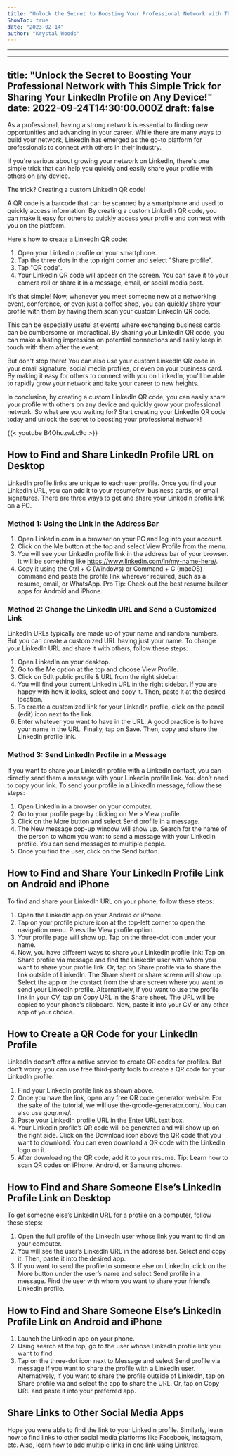 ```yaml
---
title: "Unlock the Secret to Boosting Your Professional Network with This Simple Trick for Sharing Your LinkedIn Profile on Any Device!"
ShowToc: true 
date: "2023-02-14"
author: "Krystal Woods"
---
```

*****
---
title: "Unlock the Secret to Boosting Your Professional Network with This Simple Trick for Sharing Your LinkedIn Profile on Any Device!"
date: 2022-09-24T14:30:00.000Z
draft: false
---

As a professional, having a strong network is essential to finding new opportunities and advancing in your career. While there are many ways to build your network, LinkedIn has emerged as the go-to platform for professionals to connect with others in their industry.

If you're serious about growing your network on LinkedIn, there's one simple trick that can help you quickly and easily share your profile with others on any device.

The trick? Creating a custom LinkedIn QR code!

A QR code is a barcode that can be scanned by a smartphone and used to quickly access information. By creating a custom LinkedIn QR code, you can make it easy for others to quickly access your profile and connect with you on the platform.

Here's how to create a LinkedIn QR code:

1. Open your LinkedIn profile on your smartphone.
2. Tap the three dots in the top right corner and select "Share profile".
3. Tap "QR code".
4. Your LinkedIn QR code will appear on the screen. You can save it to your camera roll or share it in a message, email, or social media post.

It's that simple! Now, whenever you meet someone new at a networking event, conference, or even just a coffee shop, you can quickly share your profile with them by having them scan your custom LinkedIn QR code.

This can be especially useful at events where exchanging business cards can be cumbersome or impractical. By sharing your LinkedIn QR code, you can make a lasting impression on potential connections and easily keep in touch with them after the event.

But don't stop there! You can also use your custom LinkedIn QR code in your email signature, social media profiles, or even on your business card. By making it easy for others to connect with you on LinkedIn, you'll be able to rapidly grow your network and take your career to new heights.

In conclusion, by creating a custom LinkedIn QR code, you can easily share your profile with others on any device and quickly grow your professional network. So what are you waiting for? Start creating your LinkedIn QR code today and unlock the secret to boosting your professional network!

{{< youtube B4OhuzwLc9o >}} 



## How to Find and Share LinkedIn Profile URL on Desktop


LinkedIn profile links are unique to each user profile. Once you find your LinkedIn URL, you can add it to your resume/cv, business cards, or email signatures. There are three ways to get and share your LinkedIn profile link on a PC.

 
### Method 1: Using the Link in the Address Bar


1. Open Linkedin.com in a browser on your PC and log into your account.
2. Click on the Me button at the top and select View Profile from the menu.
3. You will see your LinkedIn profile link in the address bar of your browser. It will be something like https://www.linkedin.com/in/my-name-here/.
4. Copy it using the Ctrl + C (Windows) or Command + C (macOS) command and paste the profile link wherever required, such as a resume, email, or WhatsApp.
Pro Tip: Check out the best resume builder apps for Android and iPhone.

 
### Method 2: Change the LinkedIn URL and Send a Customized Link


LinkedIn URLs typically are made up of your name and random numbers. But you can create a customized URL having just your name.
To change your LinkedIn URL and share it with others, follow these steps:
1. Open LinkedIn on your desktop.
2. Go to the Me option at the top and choose View Profile.
3. Click on Edit public profile & URL from the right sidebar.
4. You will find your current LinkedIn URL in the right sidebar. If you are happy with how it looks, select and copy it. Then, paste it at the desired location.
5. To create a customized link for your LinkedIn profile, click on the pencil (edit) icon next to the link.
6. Enter whatever you want to have in the URL. A good practice is to have your name in the URL. Finally, tap on Save. Then, copy and share the LinkedIn profile link.

 
### Method 3: Send LinkedIn Profile in a Message


If you want to share your LinkedIn profile with a LinkedIn contact, you can directly send them a message with your LinkedIn profile link. You don’t need to copy your link.
To send your profile in a LinkedIn message, follow these steps:
1. Open LinkedIn in a browser on your computer.
2. Go to your profile page by clicking on Me > View profile.
3. Click on the More button and select Send profile in a message.
4. The New message pop-up window will show up. Search for the name of the person to whom you want to send a message with your LinkedIn profile. You can send messages to multiple people.
5. Once you find the user, click on the Send button.

 
## How to Find and Share Your LinkedIn Profile Link on Android and iPhone 


To find and share your LinkedIn URL on your phone, follow these steps:
1. Open the LinkedIn app on your Android or iPhone.
2. Tap on your profile picture icon at the top-left corner to open the navigation menu. Press the View profile option.
3. Your profile page will show up. Tap on the three-dot icon under your name.
4. Now, you have different ways to share your LinkedIn profile link: 
Tap on Share profile via message and find the LinkedIn user with whom you want to share your profile link.
Or, tap on Share profile via to share the link outside of LinkedIn. The Share sheet or share screen will show up. Select the app or the contact from the share screen where you want to send your LinkedIn profile.
Alternatively, if you want to use the profile link in your CV, tap on Copy URL in the Share sheet. The URL will be copied to your phone’s clipboard. Now, paste it into your CV or any other app of your choice. 

 
## How to Create a QR Code for your LinkedIn Profile


LinkedIn doesn’t offer a native service to create QR codes for profiles. But don’t worry, you can use free third-party tools to create a QR code for your LinkedIn profile.
1. Find your LinkedIn profile link as shown above.
2. Once you have the link, open any free QR code generator website. For the sake of the tutorial, we will use the-qrcode-generator.com/. You can also use goqr.me/.
3. Paste your LinkedIn profile URL in the Enter URL text box.
4. Your LinkedIn profile’s QR code will be generated and will show up on the right side. Click on the Download icon above the QR code that you want to download. You can even download a QR code with the LinkedIn logo on it.
5. After downloading the QR code, add it to your resume.
Tip: Learn how to scan QR codes on iPhone, Android, or Samsung phones. 

 
## How to Find and Share Someone Else’s LinkedIn Profile Link on Desktop


To get someone else’s LinkedIn URL for a profile on a computer, follow these steps:
1. Open the full profile of the LinkedIn user whose link you want to find on your computer.
2. You will see the user’s LinkedIn URL in the address bar. Select and copy it. Then, paste it into the desired app.  
3. If you want to send the profile to someone else on LinkedIn, click on the More button under the user’s name and select Send profile in a message. Find the user with whom you want to share your friend’s LinkedIn profile.

 
## How to Find and Share Someone Else’s LinkedIn Profile Link on Android and iPhone


1. Launch the LinkedIn app on your phone.
2. Using search at the top, go to the user whose LinkedIn profile link you want to find.
3. Tap on the three-dot icon next to Message and select Send profile via message if you want to share the profile with a LinkedIn user.
Alternatively, if you want to share the profile outside of LinkedIn, tap on Share profile via and select the app to share the URL. Or, tap on Copy URL and paste it into your preferred app.

 
## Share Links to Other Social Media Apps


Hope you were able to find the link to your LinkedIn profile. Similarly, learn how to find links to other social media platforms like Facebook, Instagram, etc. Also, learn how to add multiple links in one link using Linktree. 




